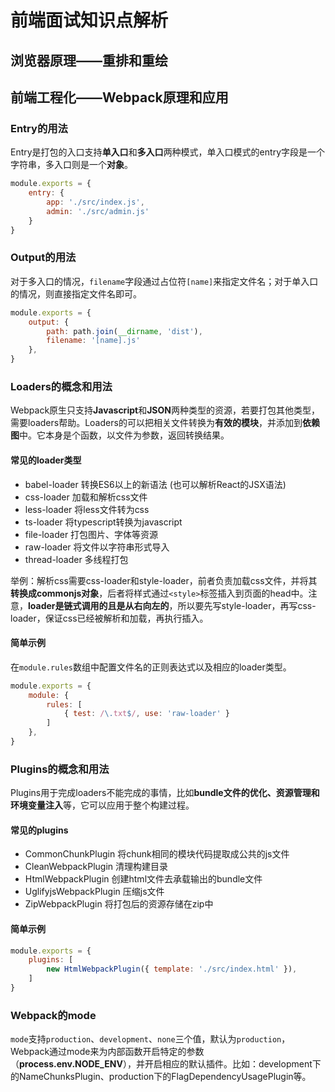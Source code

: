# 前端面试知识点解析
## 浏览器原理——重排和重绘
## 前端工程化——Webpack原理和应用
### Entry的用法
Entry是打包的入口支持**单入口**和**多入口**两种模式，单入口模式的entry字段是一个字符串，多入口则是一个**对象**。
```javascript
module.exports = {
    entry: {
        app: './src/index.js',
        admin: './src/admin.js'
    }
}
```

### Output的用法
对于多入口的情况，`filename`字段通过占位符`[name]`来指定文件名；对于单入口的情况，则直接指定文件名即可。
```javascript
module.exports = {
    output: {
        path: path.join(__dirname, 'dist'),
        filename: '[name].js'
    },
}
```
### Loaders的概念和用法
Webpack原生只支持**Javascript**和**JSON**两种类型的资源，若要打包其他类型，需要loaders帮助。Loaders的可以把相关文件转换为**有效的模块**，并添加到**依赖图**中。它本身是个函数，以文件为参数，返回转换结果。

#### 常见的loader类型
- babel-loader 转换ES6以上的新语法 (也可以解析React的JSX语法)
- css-loader 加载和解析css文件
- less-loader 将less文件转为css
- ts-loader 将typescript转换为javascript
- file-loader 打包图片、字体等资源
- raw-loader 将文件以字符串形式导入
- thread-loader 多线程打包

举例：解析css需要css-loader和style-loader，前者负责加载css文件，并将其**转换成commonjs对象**，后者将样式通过`<style>`标签插入到页面的head中。注意，**loader是链式调用的且是从右向左的**，所以要先写style-loader，再写css-loader，保证css已经被解析和加载，再执行插入。

#### 简单示例
在`module.rules`数组中配置文件名的正则表达式以及相应的loader类型。
```javascript
module.exports = {
    module: {
        rules: [
            { test: /\.txt$/, use: 'raw-loader' }
        ]
    },
}
```

### Plugins的概念和用法
Plugins用于完成loaders不能完成的事情，比如**bundle文件的优化、资源管理和环境变量注入**等，它可以应用于整个构建过程。

#### 常见的plugins
- CommonChunkPlugin 将chunk相同的模块代码提取成公共的js文件
- CleanWebpackPlugin 清理构建目录
- HtmlWebpackPlugin 创建html文件去承载输出的bundle文件
- UglifyjsWebpackPlugin 压缩js文件
- ZipWebpackPlugin 将打包后的资源存储在zip中

#### 简单示例
```javascript
module.exports = {
    plugins: [
        new HtmlWebpackPlugin({ template: './src/index.html' }),
    ]
}
```

### Webpack的mode
`mode`支持`production`、`development`、`none`三个值，默认为`production`，Webpack通过mode来为内部函数开启特定的参数（**process.env.NODE_ENV**），并开启相应的默认插件。比如：development下的NameChunksPlugin、production下的FlagDependencyUsagePlugin等。






